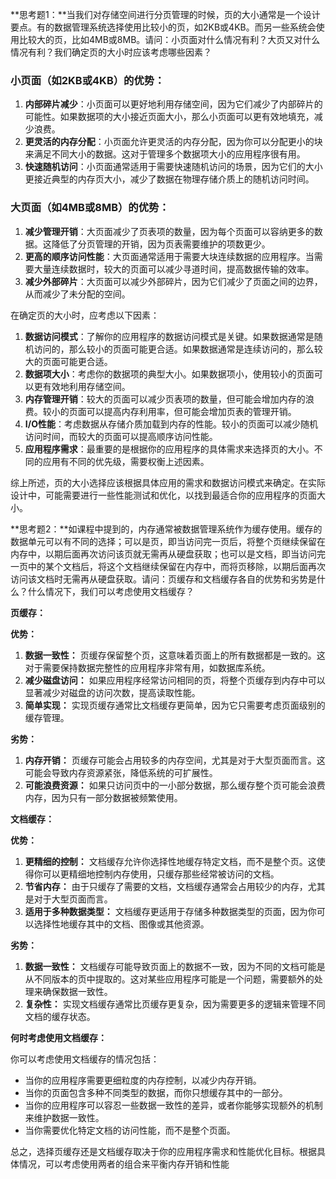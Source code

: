 **思考题1：**当我们对存储空间进行分页管理的时候，页的大小通常是一个设计要点。有的数据管理系统选择使用比较小的页，如2KB或4KB。而另一些系统会使用比较大的页，比如4MB或8MB。请问：小页面对什么情况有利？大页又对什么情况有利？我们确定页的大小时应该考虑哪些因素？

 

### 小页面（如2KB或4KB）的优势：

1. **内部碎片减少**：小页面可以更好地利用存储空间，因为它们减少了内部碎片的可能性。如果数据项的大小接近页面大小，那么小页面可以更有效地填充，减少浪费。
2. **更灵活的内存分配**：小页面允许更灵活的内存分配，因为你可以分配更小的块来满足不同大小的数据。这对于管理多个数据项大小的应用程序很有用。
3. **快速随机访问**：小页面通常适用于需要快速随机访问的场景，因为它们的大小更接近典型的内存页大小，减少了数据在物理存储介质上的随机访问时间。

### 大页面（如4MB或8MB）的优势：

1. **减少管理开销**：大页面减少了页表项的数量，因为每个页面可以容纳更多的数据。这降低了分页管理的开销，因为页表需要维护的项数更少。
2. **更高的顺序访问性能**：大页面通常适用于需要大块连续数据的应用程序。当需要大量连续数据时，较大的页面可以减少寻道时间，提高数据传输的效率。
3. **减少外部碎片**：大页面可以减少外部碎片，因为它们减少了页面之间的边界，从而减少了未分配的空间。

在确定页的大小时，应考虑以下因素：

1. **数据访问模式**：了解你的应用程序的数据访问模式是关键。如果数据通常是随机访问的，那么较小的页面可能更合适。如果数据通常是连续访问的，那么较大的页面可能更合适。
2. **数据项大小**：考虑你的数据项的典型大小。如果数据项小，使用较小的页面可以更有效地利用存储空间。
3. **内存管理开销**：较大的页面可以减少页表项的数量，但可能会增加内存的浪费。较小的页面可以提高内存利用率，但可能会增加页表的管理开销。
4. **I/O性能**：考虑数据从存储介质加载到内存的性能。较小的页面可以减少随机访问时间，而较大的页面可以提高顺序访问性能。
5. **应用程序需求**：最重要的是根据你的应用程序的具体需求来选择页的大小。不同的应用有不同的优先级，需要权衡上述因素。

综上所述，页的大小选择应该根据具体应用的需求和数据访问模式来确定。在实际设计中，可能需要进行一些性能测试和优化，以找到最适合你的应用程序的页面大小。



**思考题2：**如课程中提到的，内存通常被数据管理系统作为缓存使用。缓存的数据单元可以有不同的选择；可以是页，即当访问完一页后，将整个页继续保留在内存中，以期后面再次访问该页就无需再从硬盘获取；也可以是文档，即当访问完一页中的某个文档后，将这个文档继续保留在内存中，而将页移除，以期后面再次访问该文档时无需再从硬盘获取。请问：页缓存和文档缓存各自的优势和劣势是什么？什么情况下，我们可以考虑使用文档缓存？



**页缓存：**

**优势：**

1. **数据一致性：** 页缓存保留整个页，这意味着页面上的所有数据都是一致的。这对于需要保持数据完整性的应用程序非常有用，如数据库系统。
2. **减少磁盘访问：** 如果应用程序经常访问相同的页，将整个页缓存到内存中可以显著减少对磁盘的访问次数，提高读取性能。
3. **简单实现：** 实现页缓存通常比文档缓存更简单，因为它只需要考虑页面级别的缓存管理。

**劣势：**

1. **内存开销：** 页缓存可能会占用较多的内存空间，尤其是对于大型页面而言。这可能会导致内存资源紧张，降低系统的可扩展性。
2. **可能浪费资源：** 如果只访问页中的一小部分数据，那么缓存整个页可能会浪费内存，因为只有一部分数据被频繁使用。

**文档缓存：**

**优势：**

1. **更精细的控制：** 文档缓存允许你选择性地缓存特定文档，而不是整个页。这使得你可以更精细地控制内存使用，只缓存那些经常被访问的文档。
2. **节省内存：** 由于只缓存了需要的文档，文档缓存通常会占用较少的内存，尤其是对于大型页面而言。
3. **适用于多种数据类型：** 文档缓存更适用于存储多种数据类型的页面，因为你可以选择性地缓存其中的文档、图像或其他资源。

**劣势：**

1. **数据一致性：** 文档缓存可能导致页面上的数据不一致，因为不同的文档可能是从不同版本的页中提取的。这对某些应用程序可能是一个问题，需要额外的处理来确保数据一致性。
2. **复杂性：** 实现文档缓存通常比页缓存更复杂，因为需要更多的逻辑来管理不同文档的缓存状态。

**何时考虑使用文档缓存：**

你可以考虑使用文档缓存的情况包括：

- 当你的应用程序需要更细粒度的内存控制，以减少内存开销。
- 当你的页面包含多种不同类型的数据，而你只想缓存其中的一部分。
- 当你的应用程序可以容忍一些数据一致性的差异，或者你能够实现额外的机制来维护数据一致性。
- 当你需要优化特定文档的访问性能，而不是整个页面。

总之，选择页缓存还是文档缓存取决于你的应用程序需求和性能优化目标。根据具体情况，可以考虑使用两者的组合来平衡内存开销和性能